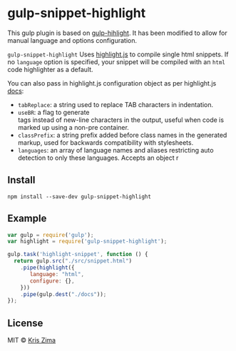 # gulp-snippet-highlight

This gulp plugin is based on [gulp-hihlight](http://github.com/johannestroeger/gulp-highlight). It has been modified to allow for manual language and options configuration.

`gulp-snippet-highlight` Uses [highlight.js](https://highlightjs.org/) to compile single html snippets. If no `language` option is specified, your snippet will be compiled with an `html` code highlighter as a default.

You can also pass in highlight.js configuration object as per highlight.js [docs](http://highlightjs.readthedocs.org/en/latest/api.html#configure-options):
- `tabReplace`: a string used to replace TAB characters in indentation.
- `useBR`: a flag to generate <br> tags instead of new-line characters in the output, useful when code is marked up using a non-pre container.
- `classPrefix`: a string prefix added before class names in the generated markup, used for backwards compatibility with stylesheets.
- `languages`: an array of language names and aliases restricting auto detection to only these languages.
Accepts an object r

## Install

```
npm install --save-dev gulp-snippet-highlight
```


## Example

```js
var gulp = require('gulp');
var highlight = require('gulp-snippet-highlight');

gulp.task('highlight-snippet', function () {
  return gulp.src("./src/snippet.html")
    .pipe(highlight({
       language: "html",
       configure: {},
    }))
    .pipe(gulp.dest("./docs"));
});

```

## License

MIT © [Kris Zima](https://github.com/kzima)
